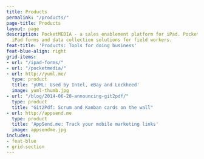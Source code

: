 ```yaml
---
title: Products
permalink: "/products/"
page-title: Products
layout: page
description: PocketMEDIA - a sales enablement platform for iPad. PocketFORMS - an
  iPad forms and data collection solutions for field workers.
feat-title: 'Products: Tools for doing business'
feat-blue-align: right
grid-items:
- url: "/ipad-forms/"
- url: "/pocketmedia/"
- url: http://yuml.me/
  type: product
  title: 'yUML: Used by Intel, eBay and Lockheed'
  image: yuml-thumb.jpg
- url: "/blog/2014-06-28-announcing-git2pdf/"
  type: product
  title: "Git2Pdf: Scrum and Kanban cards on the wall"
- url: http://appsend.me
  type: product
  title: 'AppSend.me: Track your mobile marketing links'
  image: appsendme.jpg
includes:
- feat-blue
- grid-section
---
```



